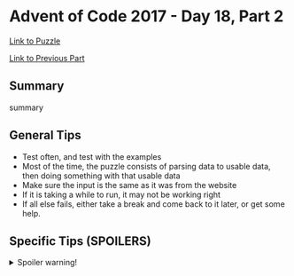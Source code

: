 # Advent of Code 2017 - Day 18, Part 2

[Link to Puzzle](https://adventofcode.com/2017/day/18#part2)

[Link to Previous Part](https://github.com/CodingAP/unofficial-aoc-syllabus/blob/main/years/2017/day18/part1.md)

## Summary
summary

## General Tips
- Test often, and test with the examples
- Most of the time, the puzzle consists of parsing data to usable data, then doing something with that usable data
- Make sure the input is the same as it was from the website
- If it is taking a while to run, it may not be working right
- If all else fails, either take a break and come back to it later, or get some help.

## Specific Tips (SPOILERS)
<details> <summary>Spoiler warning!</summary>

specific tips

</details>